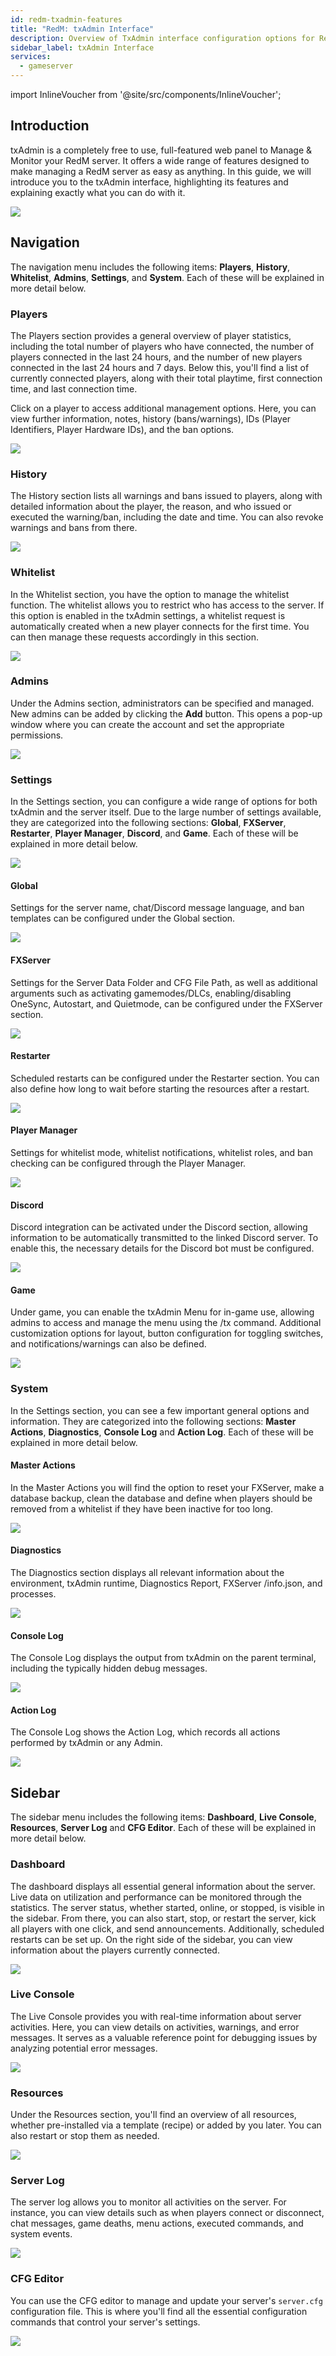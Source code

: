 ```yaml
---
id: redm-txadmin-features
title: "RedM: txAdmin Interface"
description: Overview of TxAdmin interface configuration options for RedM game servers from ZAP-Hosting - ZAP-Hosting.com documentation
sidebar_label: txAdmin Interface
services:
  - gameserver
---
```


import InlineVoucher from '@site/src/components/InlineVoucher';



## Introduction

txAdmin is a completely free to use, full-featured web panel to Manage & Monitor your RedM server. It offers a wide range of features designed to make managing a RedM server as easy as anything. In this guide, we will introduce you to the txAdmin interface, highlighting its features and explaining exactly what you can do with it.

![](https://screensaver01.zap-hosting.com/index.php/s/YrRXBNBX2xTnRyJ/preview)

<InlineVoucher />



## Navigation

The navigation menu includes the following items: **Players**, **History**, **Whitelist**, **Admins**, **Settings**, and **System**. Each of these will be explained in more detail below.

### Players

The Players section provides a general overview of player statistics, including the total number of players who have connected, the number of players connected in the last 24 hours, and the number of new players connected in the last 24 hours and 7 days. Below this, you'll find a list of currently connected players, along with their total playtime, first connection time, and last connection time.

Click on a player to access additional management options. Here, you can view further information, notes, history (bans/warnings), IDs (Player Identifiers, Player Hardware IDs), and the ban options.

![](https://screensaver01.zap-hosting.com/index.php/s/wpRc2sW6gZZaN3S/download)





### History

The History section lists all warnings and bans issued to players, along with detailed information about the player, the reason, and who issued or executed the warning/ban, including the date and time. You can also revoke warnings and bans from there.

![](https://screensaver01.zap-hosting.com/index.php/s/qbLwEx39pmpY4sa/preview)

### Whitelist

In the Whitelist section, you have the option to manage the whitelist function. The whitelist allows you to restrict who has access to the server. If this option is enabled in the txAdmin settings, a whitelist request is automatically created when a new player connects for the first time. You can then manage these requests accordingly in this section.

![](https://screensaver01.zap-hosting.com/index.php/s/o4K5zgGrz8G7Rqp/preview)

### Admins

Under the Admins section, administrators can be specified and managed. New admins can be added by clicking the **Add** button. This opens a pop-up window where you can create the account and set the appropriate permissions.

![](https://screensaver01.zap-hosting.com/index.php/s/H7BYP2QqyZD6nSJ/download)

### Settings

In the Settings section, you can configure a wide range of options for both txAdmin and the server itself. Due to the large number of settings available, they are categorized into the following sections: **Global**, **FXServer**, **Restarter**, **Player Manager**, **Discord**, and **Game**. Each of these will be explained in more detail below.

![](https://screensaver01.zap-hosting.com/index.php/s/PBE9sSfTXgsejqj/download)

#### Global

Settings for the server name, chat/Discord message language, and ban templates can be configured under the Global section.

![](https://screensaver01.zap-hosting.com/index.php/s/y3WMSp5PPKyyDC2/preview)

#### FXServer

Settings for the Server Data Folder and CFG File Path, as well as additional arguments such as activating gamemodes/DLCs, enabling/disabling OneSync, Autostart, and Quietmode, can be configured under the FXServer section.

![](https://screensaver01.zap-hosting.com/index.php/s/Gxd2LTaYCwzNN2R/preview)



#### Restarter

Scheduled restarts can be configured under the Restarter section. You can also define how long to wait before starting the resources after a restart.

![](https://screensaver01.zap-hosting.com/index.php/s/qP27oGX8ix6gNQc/preview)



#### Player Manager

Settings for whitelist mode, whitelist notifications, whitelist roles, and ban checking can be configured through the Player Manager.

![](https://screensaver01.zap-hosting.com/index.php/s/NK9QgdAnmoKE8Q3/preview)

#### Discord

Discord integration can be activated under the Discord section, allowing information to be automatically transmitted to the linked Discord server. To enable this, the necessary details for the Discord bot must be configured.

![](https://screensaver01.zap-hosting.com/index.php/s/4FCaKgsDFH5k8qK/preview)

#### Game

Under game, you can enable the txAdmin Menu for in-game use, allowing admins to access and manage the menu using the /tx command. Additional customization options for layout, button configuration for toggling switches, and notifications/warnings can also be defined.

![](https://screensaver01.zap-hosting.com/index.php/s/X5xtGGeoGq5W4Ct/preview)

### System

In the Settings section, you can see a few important general options and information. They are categorized into the following sections: **Master Actions**, **Diagnostics**, **Console Log** and **Action Log**. Each of these will be explained in more detail below.



#### Master Actions

In the Master Actions you will find the option to reset your FXServer, make a database backup, clean the database and define when players should be removed from a whitelist if they have been inactive for too long.  

![](https://screensaver01.zap-hosting.com/index.php/s/3A38EoqELeWMYJ6/download)



#### Diagnostics

The Diagnostics section displays all relevant information about the environment, txAdmin runtime, Diagnostics Report, FXServer /info.json, and processes.

![](https://screensaver01.zap-hosting.com/index.php/s/4Qg9MKwwnqFXwBd/preview)

#### Console Log

The Console Log displays the output from txAdmin on the parent terminal, including the typically hidden debug messages.

![](https://screensaver01.zap-hosting.com/index.php/s/jsCerbambRn5DMy/preview)

#### Action Log

The Console Log shows the Action Log, which records all actions performed by txAdmin or any Admin.

![](https://screensaver01.zap-hosting.com/index.php/s/P65fwKRSfjDZgdo/preview)



## Sidebar 

The sidebar menu includes the following items: **Dashboard**, **Live Console**, **Resources**, **Server Log** and **CFG Editor**. Each of these will be explained in more detail below.



### Dashboard

The dashboard displays all essential general information about the server. Live data on utilization and performance can be monitored through the statistics. The server status, whether started, online, or stopped, is visible in the sidebar. From there, you can also start, stop, or restart the server, kick all players with one click, and send announcements. Additionally, scheduled restarts can be set up. On the right side of the sidebar, you can view information about the players currently connected.

![](https://screensaver01.zap-hosting.com/index.php/s/YrRXBNBX2xTnRyJ/preview)



### Live Console

The Live Console provides you with real-time information about server activities. Here, you can view details on activities, warnings, and error messages. It serves as a valuable reference point for debugging issues by analyzing potential error messages.

![](https://screensaver01.zap-hosting.com/index.php/s/PDyPa7TfsHgTbAD/preview)

### Resources
Under the Resources section, you'll find an overview of all resources, whether pre-installed via a template (recipe) or added by you later. You can also restart or stop them as needed.

![](https://screensaver01.zap-hosting.com/index.php/s/QJZnMTCqQpx92EL/preview)

### Server Log

The server log allows you to monitor all activities on the server. For instance, you can view details such as when players connect or disconnect, chat messages, game deaths, menu actions, executed commands, and system events.

![](https://screensaver01.zap-hosting.com/index.php/s/zgBGMQq3stNkstq/preview)



### CFG Editor

You can use the CFG editor to manage and update your server's `server.cfg` configuration file. This is where you'll find all the essential configuration commands that control your server's settings.

![](https://screensaver01.zap-hosting.com/index.php/s/jqDBDqp55HoKmNB/preview)

